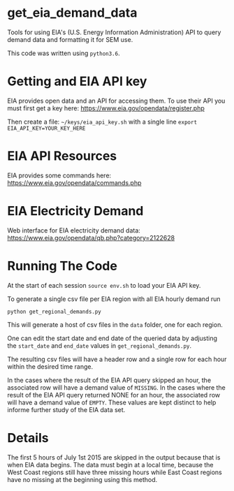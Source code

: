 # get_eia_demand_data
Tools for using EIA's (U.S. Energy Information Administration) API to query demand data and formatting it for SEM use.

This code was written using `python3.6`.

# Getting and EIA API key

EIA provides open data and an API for accessing them. To use their API you must first get a key here: https://www.eia.gov/opendata/register.php

Then create a file: `~/keys/eia_api_key.sh` with a single line `export EIA_API_KEY=YOUR_KEY_HERE`


# EIA API Resources

EIA provides some commands here: https://www.eia.gov/opendata/commands.php


# EIA Electricity Demand

Web interface for EIA electricity demand data: https://www.eia.gov/opendata/qb.php?category=2122628


# Running The Code

At the start of each session `source env.sh` to load your EIA API key.

To generate a single csv file per EIA region with all EIA hourly demand run

```
python get_regional_demands.py
```

This will generate a host of csv files in the `data` folder, one for each region. 

One can edit the start date and end date of the queried data by adjusting the `start_date`
and `end_date` values in `get_regional_demands.py`.

The resulting csv files will have a header row and a single row for each hour within
the desired time range.

In the cases where the result of the EIA API query skipped
an hour, the associated row will have a demand value of `MISSING`.
In the cases where the result of the EIA API query returned NONE for
an hour, the associated row will have a demand value of `EMPTY`.
These values are kept distinct to help informe further study of the EIA data set.

# Details

The first 5 hours of July 1st 2015 are skipped in the output because that
is when EIA data begins. The data must begin at a local time, because
the West Coast regions still have three missing hours while East Coast
regions have no missing at the beginning using this method.
